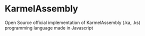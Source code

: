 # KarmelAssembly
Open Source official implementation of KarmelAssembly (.ka, .ks) programming language made in Javascript
